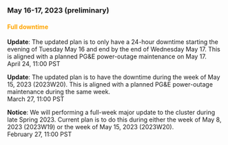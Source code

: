 ### May 16-17, 2023 (preliminary)

#### <span style="color: orange;">Full downtime</span>

**Update**: The updated plan is to only have a 24-hour downtime starting the evening of Tuesday May 16 and end by the end of Wednesday May 17. This is aligned with a planned PG&E power-outage maintenance on May 17.
<br><span class="timestamp">April 24, 11:00 PST</span>

**Update**: The updated plan is to have the downtime during the week of May 15, 2023 (2023W20). This is aligned with a planned PG&E power-outage maintenance during the same week.
<br><span class="timestamp">March 27, 11:00 PST</span>

**Notice**: We will performing a full-week major update to the cluster during late Spring 2023. Current plan is to do this during either the week of May 8, 2023 (2023W19) or the week of May 15, 2023 (2023W20).
<br><span class="timestamp">February 27, 11:00 PST</span>

<!--
start: 2023-05-15T09:00:00
stop: 2023-05-19T17:00:00
length: ?? hours
severity: under-maintenance
affected: jobs, beegfs, compute, *
reason: scheduled
 -->
